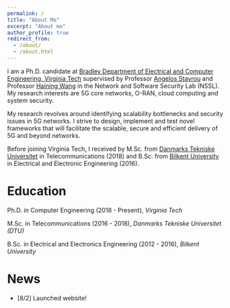```yaml
---
permalink: /
title: "About Me"
excerpt: "About me"
author_profile: true
redirect_from: 
  - /about/
  - /about.html
---
```


I am a Ph.D. candidate at [Bradley Department of Electrical and Computer Engineering, Virginia Tech](https://ece.vt.edu/) supervised by Professor [Angelos Stavrou](https://ece.vt.edu/people/profile/angelos.html) and Professor [Haining Wang](https://ece.vt.edu/people/profile/hnw.html) in the Network and Software Security Lab (NSSL). My research interests are 5G core networks, O-RAN, cloud computing and system security.

My research revolves around identifying scalability bottlenecks and security issues in 5G networks. I strive to design, implement and test novel frameworks that will facilitate the scalable, secure and efficient delivery of 5G and beyond networks.

Before joining Virginia Tech, I received by M.Sc. from [Danmarks Tekniske Universitet](https://www.dtu.dk/english/) in Telecommunications (2018) and B.Sc. from [Bilkent University](https://ee.bilkent.edu.tr/en/) in Electrical and Electronic Engineering (2016).

Education
======

Ph.D. in Computer Engineering (2018 - Present), _Virginia Tech_

M.Sc. in Telecommunications (2016 - 2018), _Danmarks Tekniske Universitet (DTU)_

B.Sc. in Electrical and Electronics Engineering (2012 - 2016), _Bilkent University_


News
======
 - [8/2] Launched website!
